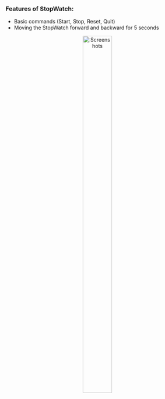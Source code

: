 
### Features of StopWatch:

- Basic commands (Start, Stop, Reset, Quit)
- Moving the StopWatch forward and backward for 5 seconds

<p align="center">   
  <img src="https://user-images.githubusercontent.com/81585804/212533292-50833ba6-ae58-4597-9b1b-2b75394431ad.png" alt="Screenshots" width="40%" height="50%">
</p>
